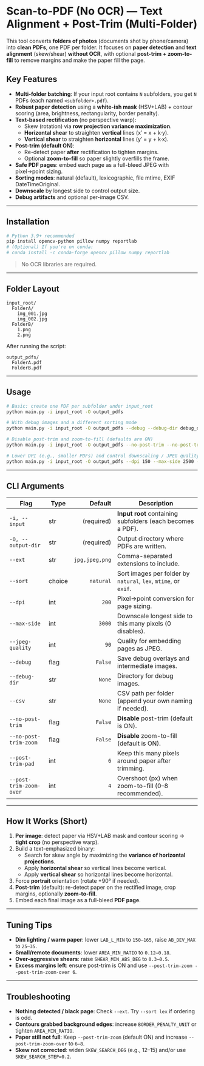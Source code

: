 # Scan-to-PDF (No OCR) — Text Alignment + Post-Trim (Multi-Folder)

This tool converts **folders of photos** (documents shot by phone/camera) into **clean PDFs**, one PDF per folder. It focuses on **paper detection** and **text alignment** (skew/shear) **without OCR**, with optional **post-trim + zoom-to-fill** to remove margins and make the paper fill the page.

## Key Features
- **Multi-folder batching**: If your input root contains `N` subfolders, you get `N` PDFs (each named `<subfolder>.pdf`).
- **Robust paper detection** using a **white-ish mask** (HSV+LAB) + contour scoring (area, brightness, rectangularity, border penalty).
- **Text-based rectification** (no perspective warp):
  - Skew (rotation) via **row projection variance maximization**.
  - **Horizontal shear** to straighten **vertical** lines (x′ = x + k·y).
  - **Vertical shear** to straighten **horizontal** lines (y′ = y + k·x).
- **Post-trim (default ON)**:
  - Re-detect paper **after** rectification to tighten margins.
  - Optional **zoom-to-fill** so paper slightly overfills the frame.
- **Safe PDF pages**: embed each page as a full-bleed JPEG with pixel→point sizing.
- **Sorting modes**: natural (default), lexicographic, file mtime, EXIF DateTimeOriginal.
- **Downscale** by longest side to control output size.
- **Debug artifacts** and optional per-image CSV.

---

## Installation

```bash
# Python 3.9+ recommended
pip install opencv-python pillow numpy reportlab
# (Optional) If you're on conda:
# conda install -c conda-forge opencv pillow numpy reportlab
```

> No OCR libraries are required.

---

## Folder Layout

```
input_root/
  FolderA/
    img_001.jpg
    img_002.jpg
  FolderB/
    1.png
    2.png
```

After running the script:

```
output_pdfs/
  FolderA.pdf
  FolderB.pdf
```

---

## Usage

```bash
# Basic: create one PDF per subfolder under input_root
python main.py -i input_root -O output_pdfs

# With debug images and a different sorting mode
python main.py -i input_root -O output_pdfs --debug --debug-dir debug_out --sort mtime

# Disable post-trim and zoom-to-fill (defaults are ON)
python main.py -i input_root -O output_pdfs --no-post-trim --no-post-trim-zoom

# Lower DPI (e.g., smaller PDFs) and control downscaling / JPEG quality
python main.py -i input_root -O output_pdfs --dpi 150 --max-side 2500 --jpeg-quality 85
```

---

## CLI Arguments

| Flag | Type | Default | Description |
|---|---|---:|---|
| `-i, --input` | str | (required) | **Input root** containing subfolders (each becomes a PDF). |
| `-O, --output-dir` | str | (required) | Output directory where PDFs are written. |
| `--ext` | str | `jpg,jpeg,png` | Comma-separated extensions to include. |
| `--sort` | choice | `natural` | Sort images per folder by `natural`, `lex`, `mtime`, or `exif`. |
| `--dpi` | int | `200` | Pixel→point conversion for page sizing. |
| `--max-side` | int | `3000` | Downscale longest side to this many pixels (0 disables). |
| `--jpeg-quality` | int | `90` | Quality for embedding pages as JPEG. |
| `--debug` | flag | `False` | Save debug overlays and intermediate images. |
| `--debug-dir` | str | `None` | Directory for debug images. |
| `--csv` | str | `None` | CSV path per folder (append your own naming if needed). |
| `--no-post-trim` | flag | `False` | **Disable** post-trim (default is ON). |
| `--no-post-trim-zoom` | flag | `False` | **Disable** zoom-to-fill (default is ON). |
| `--post-trim-pad` | int | `6` | Keep this many pixels around paper after trimming. |
| `--post-trim-zoom-over` | int | `4` | Overshoot (px) when zoom-to-fill (0–8 recommended). |

---

## How It Works (Short)
1. **Per image**: detect paper via HSV+LAB mask and contour scoring → **tight crop** (no perspective warp).
2. Build a text-emphasized binary:
   - Search for skew angle by maximizing the **variance of horizontal projections**.
   - Apply **horizontal shear** so vertical lines become vertical.
   - Apply **vertical shear** so horizontal lines become horizontal.
3. Force **portrait** orientation (rotate +90° if needed).
4. **Post-trim** (default): re-detect paper on the rectified image, crop margins, optionally **zoom-to-fill**.
5. Embed each final image as a full-bleed **PDF page**.

---

## Tuning Tips
- **Dim lighting / warm paper**: lower `LAB_L_MIN` to `150–165`, raise `AB_DEV_MAX` to `25–35`.
- **Small/remote documents**: lower `AREA_MIN_RATIO` to `0.12–0.18`.
- **Over-aggressive shears**: raise `SHEAR_MIN_ABS_DEG` to `0.3–0.5`.
- **Excess margins left**: ensure post-trim is ON and use `--post-trim-zoom --post-trim-zoom-over 6`.

---

## Troubleshooting
- **Nothing detected / black page**: Check `--ext`. Try `--sort lex` if ordering is odd.
- **Contours grabbed background edges**: increase `BORDER_PENALTY_UNIT` or tighten `AREA_MIN_RATIO`.
- **Paper still not full**: Keep `--post-trim-zoom` (default ON) and increase `--post-trim-zoom-over` to `6–8`.
- **Skew not corrected**: widen `SKEW_SEARCH_DEG` (e.g., 12–15) and/or use `SKEW_SEARCH_STEP=0.2`.

